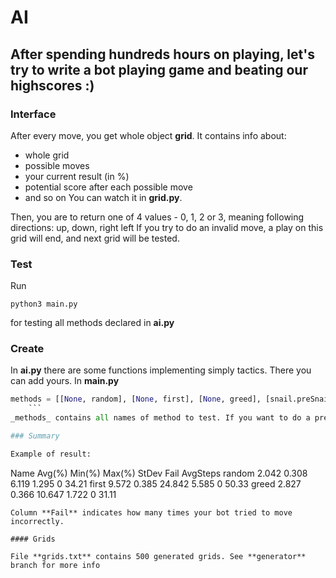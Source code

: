 # AI

## After spending hundreds hours on playing, let's try to write a bot playing game and beating our highscores :)

### Interface

After every move, you get whole object __grid__. It contains info about:
+ whole grid
+ possible moves
+ your current result (in %)
+ potential score after each possible move
+ and so on
You can watch it in **grid.py**.

Then, you are to return one of 4 values - 0, 1, 2 or 3, meaning following directions: up, down, right left
If you try to do an invalid move, a play on this grid will end, and next grid will be tested.

### Test

Run 
```
python3 main.py
``` 
for testing all methods declared in **ai.py**

### Create
In **ai.py** there are some functions implementing simply tactics.
There you can add yours.
In **main.py** 
```python
methods = [[None, random], [None, first], [None, greed], [snail.preSnail, snail.snail]]
	```
_methods_ contains all names of method to test. If you want to do a preprocessing in coming grid, put your function instead of __None__

### Summary

Example of result:
```
Name    Avg(%)  Min(%)  Max(%)  StDev   Fail AvgSteps
random  2.042   0.308   6.119   1.295   0    34.21
first   9.572   0.385   24.842  5.585   0    50.33
greed   2.827   0.366   10.647  1.722   0    31.11
```
Column **Fail** indicates how many times your bot tried to move incorrectly. 

#### Grids

File **grids.txt** contains 500 generated grids. See **generator** branch for more info
